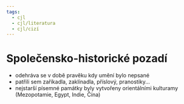 ```yaml
---
tags:
  - cjl
  - cjl/literatura
  - cjl/cizí
---
```

# Společensko-historické pozadí
- odehráva se v době pravěku kdy umění bylo nepsané
- patřili sem zaříkadla, zaklínadla, příslový, pranostiky...
- nejstarší písemné památky byly vytvořeny orientálními kulturamy (Mezopotamie, Egypt, Indie, Čína)
